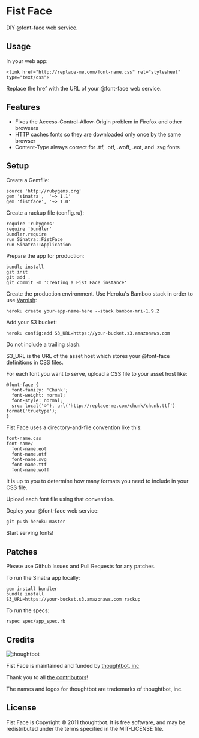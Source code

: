 Fist Face
=========

DIY @font-face web service.

Usage
-----

In your web app:

    <link href="http://replace-me.com/font-name.css" rel="stylesheet" type="text/css">

Replace the href with the URL of your @font-face web service.

Features
--------

* Fixes the Access-Control-Allow-Origin problem in Firefox and other browsers
* HTTP caches fonts so they are downloaded only once by the same browser
* Content-Type always correct for .ttf, .otf, .woff, .eot, and .svg fonts

Setup
-----

Create a Gemfile:

    source 'http://rubygems.org'
    gem 'sinatra',  '~> 1.1'
    gem 'fistface', '~> 1.0'

Create a rackup file (config.ru):

    require 'rubygems'
    require 'bundler'
    Bundler.require
    run Sinatra::FistFace
    run Sinatra::Application

Prepare the app for production:

    bundle install
    git init
    git add .
    git commit -m 'Creating a Fist Face instance'

Create the production environment. Use Heroku's Bamboo stack in order to use
[Varnish](https://devcenter.heroku.com/articles/http-caching):

    heroku create your-app-name-here --stack bamboo-mri-1.9.2

Add your S3 bucket:

    heroku config:add S3_URL=https://your-bucket.s3.amazonaws.com

Do not include a trailing slash.

S3_URL is the URL of the asset host which stores your @font-face definitions in CSS files.

For each font you want to serve, upload a CSS file to your asset host like:

    @font-face {
      font-family: 'Chunk';
      font-weight: normal;
      font-style: normal;
      src: local('☺'), url('http://replace-me.com/chunk/chunk.ttf') format('truetype');
    }

Fist Face uses a directory-and-file convention like this:

    font-name.css
    font-name/
      font-name.eot
      font-name.otf
      font-name.svg
      font-name.ttf
      font-name.woff

It is up to you to determine how many formats you need to include in your CSS file.

Upload each font file using that convention.

Deploy your @font-face web service:

    git push heroku master

Start serving fonts!

Patches
-------

Please use Github Issues and Pull Requests for any patches.

To run the Sinatra app locally:

    gem install bundler
    bundle install
    S3_URL=https://your-bucket.s3.amazonaws.com rackup

To run the specs:

    rspec spec/app_spec.rb

Credits
-------

![thoughtbot](http://thoughtbot.com/images/tm/logo.png)

Fist Face is maintained and funded by [thoughtbot, inc](http://thoughtbot.com/community)

Thank you to all [the contributors](https://github.com/thoughtbot/fistface/contributors)!

The names and logos for thoughtbot are trademarks of thoughtbot, inc.

License
-------

Fist Face is Copyright © 2011 thoughtbot. It is free software, and may be redistributed under the terms specified in the MIT-LICENSE file.
